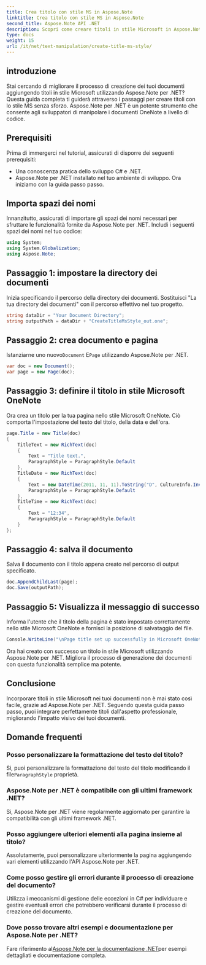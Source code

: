 ```yaml
---
title: Crea titolo con stile MS in Aspose.Note
linktitle: Crea titolo con stile MS in Aspose.Note
second_title: Aspose.Note API .NET
description: Scopri come creare titoli in stile Microsoft in Aspose.Note per .NET. Migliora la presentazione del tuo documento con questo tutorial facile da seguire.
type: docs
weight: 15
url: /it/net/text-manipulation/create-title-ms-style/
---
```

## introduzione
Stai cercando di migliorare il processo di creazione dei tuoi documenti aggiungendo titoli in stile Microsoft utilizzando Aspose.Note per .NET? Questa guida completa ti guiderà attraverso i passaggi per creare titoli con lo stile MS senza sforzo. Aspose.Note per .NET è un potente strumento che consente agli sviluppatori di manipolare i documenti OneNote a livello di codice.
## Prerequisiti
Prima di immergerci nel tutorial, assicurati di disporre dei seguenti prerequisiti:
- Una conoscenza pratica dello sviluppo C# e .NET.
- Aspose.Note per .NET installato nel tuo ambiente di sviluppo.
Ora iniziamo con la guida passo passo.
## Importa spazi dei nomi
Innanzitutto, assicurati di importare gli spazi dei nomi necessari per sfruttare le funzionalità fornite da Aspose.Note per .NET. Includi i seguenti spazi dei nomi nel tuo codice:
```csharp
using System;
using System.Globalization;
using Aspose.Note;
```
## Passaggio 1: impostare la directory dei documenti
Inizia specificando il percorso della directory dei documenti. Sostituisci "La tua directory dei documenti" con il percorso effettivo nel tuo progetto.
```csharp
string dataDir = "Your Document Directory";
string outputPath = dataDir + "CreateTitleMsStyle_out.one";
```
## Passaggio 2: crea documento e pagina
 Istanziarne uno nuovo`Document` E`Page` utilizzando Aspose.Note per .NET.
```csharp
var doc = new Document();
var page = new Page(doc);
```
## Passaggio 3: definire il titolo in stile Microsoft OneNote
Ora crea un titolo per la tua pagina nello stile Microsoft OneNote. Ciò comporta l'impostazione del testo del titolo, della data e dell'ora.
```csharp
page.Title = new Title(doc)
{
    TitleText = new RichText(doc)
    {
        Text = "Title text.",
        ParagraphStyle = ParagraphStyle.Default
    },
    TitleDate = new RichText(doc)
    {
        Text = new DateTime(2011, 11, 11).ToString("D", CultureInfo.InvariantCulture),
        ParagraphStyle = ParagraphStyle.Default
    },
    TitleTime = new RichText(doc)
    {
        Text = "12:34",
        ParagraphStyle = ParagraphStyle.Default
    }
};
```
## Passaggio 4: salva il documento
Salva il documento con il titolo appena creato nel percorso di output specificato.
```csharp
doc.AppendChildLast(page);
doc.Save(outputPath);
```
## Passaggio 5: Visualizza il messaggio di successo
Informa l'utente che il titolo della pagina è stato impostato correttamente nello stile Microsoft OneNote e fornisci la posizione di salvataggio del file.
```csharp
Console.WriteLine("\nPage title set up successfully in Microsoft OneNote style.\nFile saved at " + outputPath);
```
Ora hai creato con successo un titolo in stile Microsoft utilizzando Aspose.Note per .NET. Migliora il processo di generazione dei documenti con questa funzionalità semplice ma potente.
## Conclusione
Incorporare titoli in stile Microsoft nei tuoi documenti non è mai stato così facile, grazie ad Aspose.Note per .NET. Seguendo questa guida passo passo, puoi integrare perfettamente titoli dall'aspetto professionale, migliorando l'impatto visivo dei tuoi documenti.
## Domande frequenti
### Posso personalizzare la formattazione del testo del titolo?
 Sì, puoi personalizzare la formattazione del testo del titolo modificando il file`ParagraphStyle` proprietà.
### Aspose.Note per .NET è compatibile con gli ultimi framework .NET?
Sì, Aspose.Note per .NET viene regolarmente aggiornato per garantire la compatibilità con gli ultimi framework .NET.
### Posso aggiungere ulteriori elementi alla pagina insieme al titolo?
Assolutamente, puoi personalizzare ulteriormente la pagina aggiungendo vari elementi utilizzando l'API Aspose.Note per .NET.
### Come posso gestire gli errori durante il processo di creazione del documento?
Utilizza i meccanismi di gestione delle eccezioni in C# per individuare e gestire eventuali errori che potrebbero verificarsi durante il processo di creazione del documento.
### Dove posso trovare altri esempi e documentazione per Aspose.Note per .NET?
 Fare riferimento al[Aspose.Note per la documentazione .NET](https://reference.aspose.com/note/net/)per esempi dettagliati e documentazione completa.